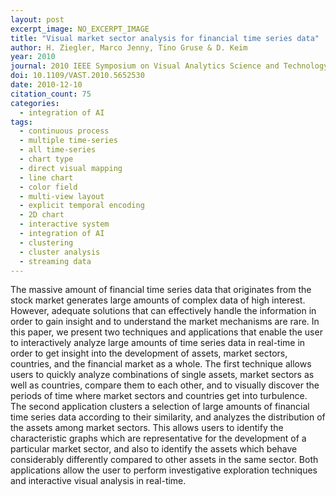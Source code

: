 ```yaml
---
layout: post
excerpt_image: NO_EXCERPT_IMAGE
title: "Visual market sector analysis for financial time series data"
author: H. Ziegler, Marco Jenny, Tino Gruse & D. Keim
year: 2010
journal: 2010 IEEE Symposium on Visual Analytics Science and Technology
doi: 10.1109/VAST.2010.5652530
date: 2010-12-10
citation_count: 75
categories:
  - integration of AI
tags:
  - continuous process
  - multiple time-series
  - all time-series
  - chart type
  - direct visual mapping
  - line chart
  - color field
  - multi-view layout
  - explicit temporal encoding
  - 2D chart
  - interactive system
  - integration of AI
  - clustering
  - cluster analysis
  - streaming data
---
```

The massive amount of financial time series data that originates from the stock market generates large amounts of complex data of high interest. However, adequate solutions that can effectively handle the information in order to gain insight and to understand the market mechanisms are rare. In this paper, we present two techniques and applications that enable the user to interactively analyze large amounts of time series data in real-time in order to get insight into the development of assets, market sectors, countries, and the financial market as a whole. The first technique allows users to quickly analyze combinations of single assets, market sectors as well as countries, compare them to each other, and to visually discover the periods of time where market sectors and countries get into turbulence. The second application clusters a selection of large amounts of financial time series data according to their similarity, and analyzes the distribution of the assets among market sectors. This allows users to identify the characteristic graphs which are representative for the development of a particular market sector, and also to identify the assets which behave considerably differently compared to other assets in the same sector. Both applications allow the user to perform investigative exploration techniques and interactive visual analysis in real-time.
